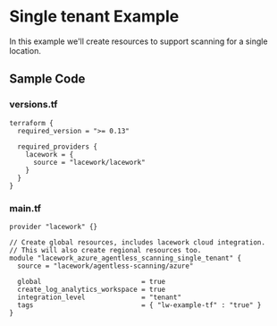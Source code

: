 # Single tenant Example

In this example we'll create resources to support scanning for a single location.


## Sample Code

### versions.tf
```hcl
terraform {
  required_version = ">= 0.13"

  required_providers {
    lacework = {
      source = "lacework/lacework"
    }
  }
}
```

### main.tf
```hcl
provider "lacework" {}

// Create global resources, includes lacework cloud integration.
// This will also create regional resources too.
module "lacework_azure_agentless_scanning_single_tenant" {
  source = "lacework/agentless-scanning/azure"

  global                         = true
  create_log_analytics_workspace = true
  integration_level              = "tenant"
  tags                           = { "lw-example-tf" : "true" }
}
```
